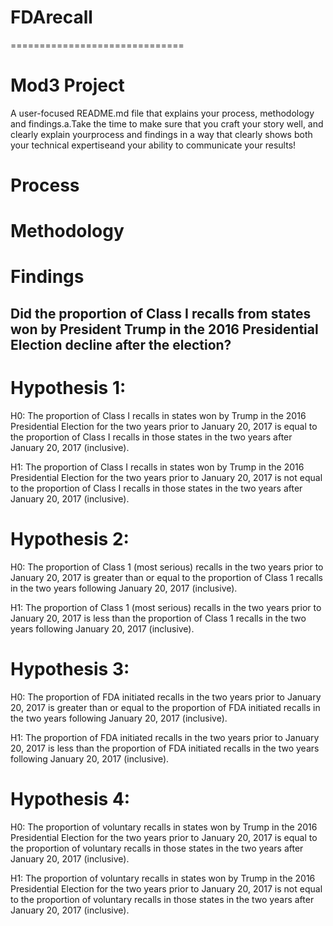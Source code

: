 # FDArecall
==============================

Mod3 Project
==============================

A user-focused README.md file that explains your process, methodology and findings.a.Take the time to make sure that you craft your story well, and clearly explain yourprocess and findings in a way that clearly shows both your technical expertiseand​ your ability to communicate your results!

# Process


# Methodology

# Findings

## Did the proportion of Class I recalls from states won by President Trump in the 2016 Presidential Election decline after the election?




# Hypothesis 1:
H0: The proportion of Class I recalls in states won by Trump in the 2016 Presidential Election for the two years prior to January 20, 2017 is equal to the proportion of Class I recalls in those states in the two years after January 20, 2017 (inclusive). 

H1: The proportion of Class I recalls in states won by Trump in the 2016 Presidential Election for the two years prior to January 20, 2017 is not equal to the proportion of Class I recalls in those states in the two years after January 20, 2017 (inclusive).


# Hypothesis 2:
H0: The proportion of Class 1 (most serious) recalls in the two years prior to January 20, 2017 is greater than or equal to the proportion of Class 1 recalls in the two years following January 20, 2017 (inclusive).

H1: The proportion of Class 1 (most serious) recalls in the two years prior to January 20, 2017 is less than the proportion of Class 1 recalls in the two years following January 20, 2017 (inclusive).

# Hypothesis 3:
H0: The proportion of FDA initiated recalls in the two years prior to January 20, 2017 is greater than or equal to the proportion of FDA initiated recalls in the two years following January 20, 2017 (inclusive).

H1: The proportion of FDA initiated recalls in the two years prior to January 20, 2017 is less than the proportion of FDA initiated recalls in the two years following January 20, 2017 (inclusive).


# Hypothesis 4:
H0: The proportion of voluntary recalls in states won by Trump in the 2016 Presidential Election for the two years prior to January 20, 2017 is equal to the proportion of voluntary recalls in those states in the two years after January 20, 2017 (inclusive). 

H1: The proportion of voluntary recalls in states won by Trump in the 2016 Presidential Election for the two years prior to January 20, 2017 is not equal to the proportion of voluntary recalls in those states in the two years after January 20, 2017 (inclusive).
